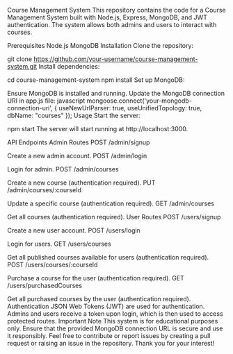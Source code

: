 
Course Management System
This repository contains the code for a Course Management System built with Node.js, Express, MongoDB, and JWT authentication. The system allows both admins and users to interact with courses.

Prerequisites
Node.js
MongoDB
Installation
Clone the repository:

git clone https://github.com/your-username/course-management-system.git
Install dependencies:

cd course-management-system
npm install
Set up MongoDB:

Ensure MongoDB is installed and running.
Update the MongoDB connection URI in app.js file:
javascript
mongoose.connect('your-mongodb-connection-uri', { useNewUrlParser: true, useUnifiedTopology: true, dbName: "courses" });
Usage
Start the server:

npm start
The server will start running at http://localhost:3000.

API Endpoints
Admin Routes
POST /admin/signup

Create a new admin account.
POST /admin/login

Login for admin.
POST /admin/courses

Create a new course (authentication required).
PUT /admin/courses/:courseId

Update a specific course (authentication required).
GET /admin/courses

Get all courses (authentication required).
User Routes
POST /users/signup

Create a new user account.
POST /users/login

Login for users.
GET /users/courses

Get all published courses available for users (authentication required).
POST /users/courses/:courseId

Purchase a course for the user (authentication required).
GET /users/purchasedCourses

Get all purchased courses by the user (authentication required).
Authentication
JSON Web Tokens (JWT) are used for authentication.
Admins and users receive a token upon login, which is then used to access protected routes.
Important Note
This system is for educational purposes only. Ensure that the provided MongoDB connection URL is secure and use it responsibly.
Feel free to contribute or report issues by creating a pull request or raising an issue in the repository. Thank you for your interest!
